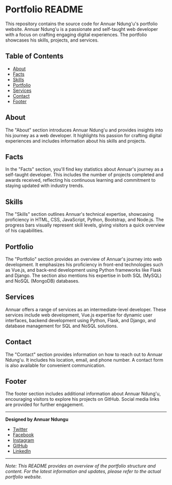 # Portfolio README

This repository contains the source code for Annuar Ndung'u's portfolio website. Annuar Ndung'u is a passionate and self-taught web developer with a focus on crafting engaging digital experiences. The portfolio showcases his skills, projects, and services.

## Table of Contents
- [About](#about)
- [Facts](#facts)
- [Skills](#skills)
- [Portfolio](#portfolio)
- [Services](#services)
- [Contact](#contact)
- [Footer](#footer)

## About
The "About" section introduces Annuar Ndung'u and provides insights into his journey as a web developer. It highlights his passion for crafting digital experiences and includes information about his skills and projects.

## Facts
In the "Facts" section, you'll find key statistics about Annuar's journey as a self-taught developer. This includes the number of projects completed and awards received, reflecting his continuous learning and commitment to staying updated with industry trends.

## Skills
The "Skills" section outlines Annuar's technical expertise, showcasing proficiency in HTML, CSS, JavaScript, Python, Bootstrap, and Node.js. The progress bars visually represent skill levels, giving visitors a quick overview of his capabilities.

## Portfolio
The "Portfolio" section provides an overview of Annuar's journey into web development. It emphasizes his proficiency in front-end technologies such as Vue.js, and back-end development using Python frameworks like Flask and Django. The section also mentions his expertise in both SQL (MySQL) and NoSQL (MongoDB) databases.

## Services
Annuar offers a range of services as an intermediate-level developer. These services include web development, Vue.js expertise for dynamic user interfaces, backend development using Python, Flask, and Django, and database management for SQL and NoSQL solutions.

## Contact
The "Contact" section provides information on how to reach out to Annuar Ndung'u. It includes his location, email, and phone number. A contact form is also available for convenient communication.

## Footer
The footer section includes additional information about Annuar Ndung'u, encouraging visitors to explore his projects on GitHub. Social media links are provided for further engagement.

---

**Designed by Annuar Ndungu**
- [Twitter](https://twitter.com/ramo_szn)
- [Facebook](https://www.facebook.com/Annuar.Ndungu/)
- [Instagram](https://www.instagram.com/dfw_ramo?igsh=bHBoc3k5YmM5YWFp)
- [GitHub](https://github.com/ramo-dev)
- [LinkedIn](https://www.linkedin.com/in/annuar-ndungu-5a0690242)

---

*Note: This README provides an overview of the portfolio structure and content. For the latest information and updates, please refer to the actual portfolio website.*

